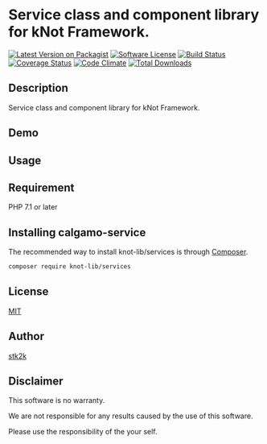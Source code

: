 Service class and component library for kNot Framework.
=======================

[![Latest Version on Packagist](https://img.shields.io/packagist/v/knot-lib/services.svg?style=flat-square)](https://packagist.org/packages/knot-lib/services)
[![Software License](https://img.shields.io/badge/license-MIT-brightgreen.svg?style=flat-square)](LICENSE.md)
[![Build Status](https://travis-ci.org/knot-lib/services.svg?branch=master)](https://travis-ci.org/knot-lib/services)
[![Coverage Status](https://coveralls.io/repos/github/knot-lib/services/badge.svg?branch=master)](https://coveralls.io/github/knot-lib/services?branch=master)
[![Code Climate](https://codeclimate.com/github/knot-lib/services/badges/gpa.svg)](https://codeclimate.com/github/knot-lib/services)
[![Total Downloads](https://img.shields.io/packagist/dt/knot-lib/services.svg?style=flat-square)](https://packagist.org/packages/knot-lib/services)

## Description

Service class and component library for kNot Framework.

## Demo

## Usage

## Requirement

PHP 7.1 or later

## Installing calgamo-service

The recommended way to install knot-lib/services is through
[Composer](http://getcomposer.org).

```bash
composer require knot-lib/services
```

## License
[MIT](https://github.com/knot-lib/services/blob/master/LICENSE)

## Author

[stk2k](https://github.com/stk2k)

## Disclaimer

This software is no warranty.

We are not responsible for any results caused by the use of this software.

Please use the responsibility of the your self.

